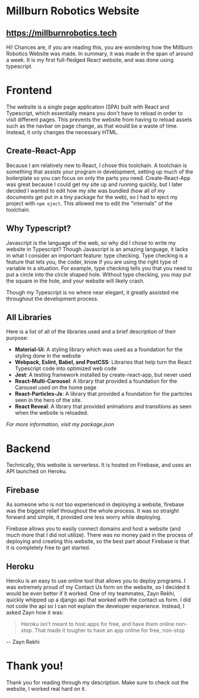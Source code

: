 # Millburn Robotics Website

## https://millburnrobotics.tech

Hi! Chances are, if you are reading this, you are wondering how the Millburn Robotics Website was made. In summary, it was made in the span of around a week. It is my first full-fledged React website, and was done using typescript.

# Frontend

The website is a single page application (SPA) built with React and Typescript, which essentially means you don't have to reload in order to visit different pages. This prevents the website from having to reload assets such as the navbar on page change, as that would be a waste of time. Instead, it only changes the necessary HTML.

## Create-React-App

Because I am relatively new to React, I chose this toolchain. A toolchain is something that assists your program in development, setting up much of the boilerplate so you can focus on only the parts you need. Create-React-App was great because I could get my site up and running quickly, but I later decided I wanted to edit how my site was bundled (how all of my documents get put in a tiny package for the web), so I had to eject my project with `npm eject`. This allowed me to edit the "internals" of the toolchain.

## Why Typescript?

Javascript is the language of the web, so why did I chose to write my website in Typescript? Though Javascript is an amazing language, it lacks in what I consider an important feature: type checking. Type checking is a feature that lets you, the coder, know if you are using the right type of variable in a situation. For example, type checking tells you that you need to put a circle into the circle shaped hole. Without type checking, you may put the square in the hole, and your website will likely crash.

Though my Typescript is no where near elegant, it greatly assisted me throughout the development process.

## All Libraries

Here is a list of all of the libraries used and a brief description of their purpose:

- **Material-Ui**: A styling library which was used as a foundation for the styling done in the website
- **Webpack, Eslint, Babel, and PostCSS**: Libraries that help turn the React Typescript code into optimized web code
- **Jest**: A testing framework installed by create-react-app, but never used
- **React-Multi-Carousel**: A library that provided a foundation for the Carousel used on the home page
- **React-Particles-Js**: A library that provided a foundation for the particles seen in the hero of the site.
- **React Reveal**: A library that provided animations and transitions as seen when the website is reloaded.

_For more information, visit my package.json_

# Backend

Technically, this website is serverless. It is hosted on Firebase, and uses an API launched on Heroku.

## Firebase

As someone who is not too experienced in deploying a website, firebase was the biggest relief throughout the whole process. It was so straight forward and simple, it provided one less worry while deploying.

Firebase allows you to easily connect domains and host a website (and much more that I did not utilize). There was no money paid in the process of deploying and creating this website, so the best part about Firebase is that it is completely free to get started.

## Heroku

Heroku is an easy to use online tool that allows you to deploy programs. I was extremely proud of my Contact Us form on the website, so I decided it would be even better if it worked. One of my teammates, Zayn Rekhi, quickly whipped up a django api that worked with the contact us form. I did not code the api so I can not explain the developer experience. Instead, I asked Zayn how it was:

> Heroku isn't meant to host apps for free, and have them online non-stop. That made it tougher to have an app online for free, non-stop

\-- Zayn Rekhi

# Thank you!

Thank you for reading through my description. Make sure to check out the website, I worked real hard on it.
